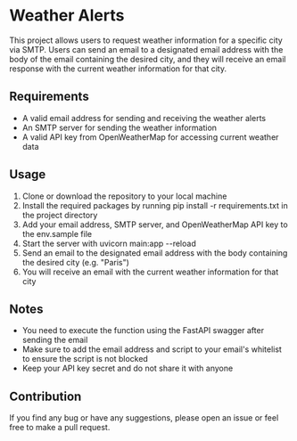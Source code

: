 # Weather Alerts
This project allows users to request weather information for a specific city via SMTP. Users can send an email to a designated email address with the body of the email containing the desired city, and they will receive an email response with the current weather information for that city.

## Requirements
- A valid email address for sending and receiving the weather alerts
- An SMTP server for sending the weather information
- A valid API key from OpenWeatherMap for accessing current weather data

## Usage
1. Clone or download the repository to your local machine
2. Install the required packages by running pip install -r requirements.txt in the project directory
3. Add your email address, SMTP server, and OpenWeatherMap API key to the env.sample file
4. Start the server with uvicorn main:app --reload
5. Send an email to the designated email address with the body containing the desired city (e.g. "Paris")
6. You will receive an email with the current weather information for that city

## Notes
- You need to execute the function using the FastAPI swagger after sending the email
- Make sure to add the email address and script to your email's whitelist to ensure the script is not blocked
- Keep your API key secret and do not share it with anyone

## Contribution
If you find any bug or have any suggestions, please open an issue or feel free to make a pull request.
